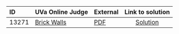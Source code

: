 | ID | UVa Online Judge | External | Link to solution |
|:---|:---|:---|:---:|
| 13271 | [Brick Walls](https://onlinejudge.org/index.php?option=com_onlinejudge&Itemid=8&category=881&page=show_problem&problem=5195) | [PDF](https://onlinejudge.org/external/132/13271.pdf) | [Solution](https%3A//github.com/versenyi98/programming-contests/tree/master/UVa%20Online%20Judge/13271%2520-%2520Brick%2520Walls)|
